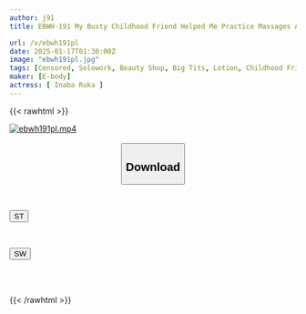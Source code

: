 ```yaml
---
author: j91
title: EBWH-191 My Busty Childhood Friend Helped Me Practice Massages At The Men's Massage Parlor She Couldn't Stand Seeing Me Get A Full Hard On From The Provocative Massage - She Helped Me Jerk Off In A Totally Subjective Manicure Support Role Play Haruka Lili

url: /v/ebwh191pl
date: 2025-01-17T01:30:00Z
image: "ebwh191pl.jpg"
tags: [Censored, Solowork, Beauty Shop, Big Tits, Lotion, Childhood Friend, Masturbation Support	]
maker: [E-body]
actress: [ Inaba Ruka ]
---
```



{{< rawhtml >}}

<div class="video" data-videoid="MzjwyoeJQPh19W">
    <a href="javascript:;">
        <img src="/v/ebwh191pl/ebwh191pl.jpg" width="WIDTH" height="HEIGHT" alt="ebwh191pl.mp4" loading="lazy">
    </a>
</div>

<script type="text/javascript" src="https://j91.asia/asset/on-demand-st.js"></script>

<br>
  <link rel="stylesheet" href="https://j91.asia/asset/bs5.css">
  
  <center>
  <button class="btn btn-primary" type="button" data-bs-toggle="collapse" data-bs-target=".multi-collapse" aria-expanded="false" aria-controls="multiCollapseExample1 multiCollapseExample2"><h2>Download</h2></button></center>
</p>
<div class="row">
  <div class="col">
    <div class="collapse multi-collapse" id="multiCollapseExample1">
      <div class="card card-body">
	      	      <br>
<div class="buttons">  
<p><a href="/v/ebwh191pl/st.html" target="_blank"><button class="btn-hover color-3"><i class="fa fa-download"></i> ST</button></a></p></div>
    </div>
  </div>
</div>
  <div class="col">
    <div class="collapse multi-collapse" id="multiCollapseExample2">
      <div class="card card-body">
	      <br>
<div class="buttons">
<p><a href="/v/ebwh191pl/sw.html" target="_blank"><button class="btn-hover color-2"><i class="fa fa-download"></i> SW</button></a></p></div>
<br><br>
      </div>
    </div>
  </div>
</div>

{{< /rawhtml >}}
